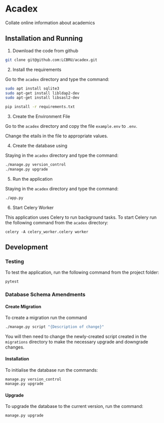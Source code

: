 # Acadex

Collate online information about academics

## Installation and Running

1. Download the code from github

```bash
git clone git@github.com:LCBRU/acadex.git
```

2. Install the requirements

Go to the `acadex` directory and type the command:

```bash
sudo apt install sqlite3
sudo apt-get install libldap2-dev
sudo apt-get install libsasl2-dev

pip install -r requirements.txt
```

3. Create the Environment File

Go to the `acadex` directory and copy the file `example.env` to `.env`.

Change the etails in the file to appropriate values.

4. Create the database using

Staying in the `acadex` directory and type the command:

```bash
./manage.py version_control
./manage.py upgrade
```

5. Run the application

Staying in the `acadex` directory and type the command:

```bash
./app.py
```

6. Start Celery Worker

This application uses Celery to run background tasks.
To start Celery run the following command from the `acadex`
directory:

```
celery -A celery_worker.celery worker
```

## Development

### Testing

To test the application, run the following command from the project folder:

```bash
pytest
```

### Database Schema Amendments

#### Create Migration

To create a migration run the command

```bash
./manage.py script "{Description of change}"
```

You will then need to change the newly-created script created in the
`migrations` directory to make the necessary upgrade and downgrade
changes.

#### Installation

To initialise the database run the commands:

```bash
manage.py version_control
manage.py upgrade
```

#### Upgrade

To upgrade the database to the current version, run the command:

```bash
manage.py upgrade
```
